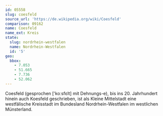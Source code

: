```yaml
---
id: 05558
slug: coesfeld
source_url: 'https://de.wikipedia.org/wiki/Coesfeld'
comparison: 09162
name: Coesfeld
name_ext: Kreis
state:
  slug: nordrhein-westfalen
  name: Nordrhein-Westfalen
  id: '5'
geo:
  bbox:
    - 7.053
    - 51.665
    - 7.736
    - 52.062
---
```


Coesfeld (gesprochen ['koːsfɛlt] mit Dehnungs-e), bis ins 20. Jahrhundert hinein auch Koesfeld geschrieben, ist als Kleine Mittelstadt eine westfälische Kreisstadt im Bundesland Nordrhein-Westfalen im westlichen Münsterland.
